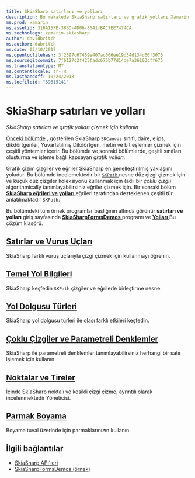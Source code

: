 ```yaml
---
title: SkiaSharp satırları ve yolları
description: Bu makalede SkiaSharp satırları ve grafik yolları Xamarin.Forms uygulamalarında çizmek için nasıl kullanılacağını açıklar ve bu örnek kod ile gösterir.
ms.prod: xamarin
ms.assetid: 316A15FE-383D-4D06-8641-BAC7EE7474CA
ms.technology: xamarin-skiasharp
author: davidbritch
ms.author: dabritch
ms.date: 03/10/2017
ms.openlocfilehash: 3f2597c67459e407ac066ee19d54d134d60f3076
ms.sourcegitcommit: 7f6127c2f425fadc675b77d14de7a36103cff675
ms.translationtype: MT
ms.contentlocale: tr-TR
ms.lasthandoff: 10/24/2018
ms.locfileid: "39615141"
---
```

# <a name="skiasharp-lines-and-paths"></a>SkiaSharp satırları ve yolları

_SkiaSharp satırları ve grafik yolları çizmek için kullanın_

[Önceki bölümde](~/xamarin-forms/user-interface/graphics/skiasharp/basics/index.md) , gösterilen SkiaSharp `SKCanvas` sınıfı, daire, elips, dikdörtgenler, Yuvarlatılmış Dikdörtgen, metin ve bit eşlemler çizmek için çeşitli yöntemler içerir. Bu bölümde ve sonraki bölümlerde, çeşitli sınıfları oluşturma ve işleme bağlı kapsayan *grafik yolları*.

Grafik çizim çizgiler ve eğriler SkiaSharp en genelleştirilmiş yaklaşımı yoludur. Bu bölümde incelemektedir bir [ `SKPath` ](xref:SkiaSharp.SKPath) nesne düz çizgi çizmek için ve küçük düz çizgiler koleksiyonu kullanmak için (adlı bir *çoklu çizgi*) algorithmically tanımlayabilirsiniz eğriler çizmek için. Bir sonraki bölüm [ **SkiaSharp eğrileri ve yolları** ](../curves/index.md) eğrileri tarafından desteklenen çeşitli tür anlatılmaktadır `SKPath`.

Bu bölümdeki tüm örnek programlar başlığının altında görünür **satırları ve yolları** giriş sayfasında [ **SkiaSharpFormsDemos** ](https://developer.xamarin.com/samples/xamarin-forms/SkiaSharpForms/Demos/) programı ve [ **Yolları** ](https://github.com/xamarin/xamarin-forms-samples/tree/master/SkiaSharpForms/Demos/Demos/SkiaSharpFormsDemos/Paths) Bu çözüm klasörü.

## <a name="lines-and-stroke-capslinesmd"></a>[Satırlar ve Vuruş Uçları](lines.md)

SkiaSharp farklı vuruş uçlarıyla çizgi çizmek için kullanmayı öğrenin.

## <a name="path-basicspathsmd"></a>[Temel Yol Bilgileri](paths.md)

SkiaSharp keşfedin `SKPath` çizgiler ve eğrilerle birleştirme nesne.

## <a name="the-path-fill-typesfill-typesmd"></a>[Yol Dolgusu Türleri](fill-types.md)

SkiaSharp yol dolgusu türleri ile olası farklı etkileri keşfedin.

## <a name="polylines-and-parametric-equationspolylinesmd"></a>[Çoklu Çizgiler ve Parametreli Denklemler](polylines.md)

SkiaSharp ile parametreli denklemler tanımlayabilirsiniz herhangi bir satır işlemek için kullanın.

## <a name="dots-and-dashesdotsmd"></a>[Noktalar ve Tireler](dots.md)

İçinde SkiaSharp noktalı ve kesikli çizgi çizme, ayrıntılı olarak incelenmektedir Yöneticisi.

## <a name="finger-paintingfinger-paintmd"></a>[Parmak Boyama](finger-paint.md)

Boyama tuval üzerinde için parmaklarınızın kullanın.


## <a name="related-links"></a>İlgili bağlantılar

- [SkiaSharp API'leri](https://docs.microsoft.com/dotnet/api/skiasharp)
- [SkiaSharpFormsDemos (örnek)](https://developer.xamarin.com/samples/xamarin-forms/SkiaSharpForms/Demos/)

